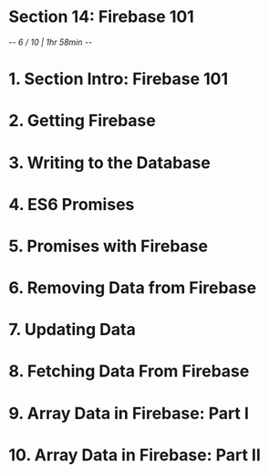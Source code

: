# Section 14: Firebase 101
*-- 6 / 10 | 1hr 58min --*

# 1. Section Intro: Firebase 101

# 2. Getting Firebase

# 3. Writing to the Database

# 4. ES6 Promises

# 5. Promises with Firebase

# 6. Removing Data from Firebase

# 7. Updating Data

# 8. Fetching Data From Firebase

# 9. Array Data in Firebase: Part I

# 10. Array Data in Firebase: Part II

